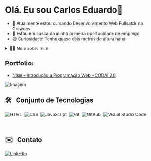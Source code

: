 <h1>Olá. Eu sou Carlos Eduardo👋</h1>

  <ul>
      <li>🌱 Atualmente estou cursando Desenvolvimento Web Fullsatck na Growdev</li>
      <li>🔭 Estou em busca da minha primeira oportunidade de emprego</li>
      <li>😄 Curiosidade: Tenho quase dois metros de altura haha</li>
  </ul>
  
<details>
  <summary>👨‍💻 Mais sobre mim</summary>
  <p>
    💬 Sou um entusiasta brasileiro da tecnologia, dedicado e apaixonado por inovação e aprendizado contínuo. Tenho 24 anos e sou formado em Engenharia Elétrica. Atualmente, estou cursando 
       o programa de desenvolvimento Full Stack pela GrowDev, onde busco adquirir conhecimentos na área de TI para me aperfeiçoar profissionalmente. 
      Além disso, tenho planos de realizar uma pós-graduação na área de automação.
  </p>
  <p>
    ⚡Gosto de ler, seja um bom livro, mangá ou quadrinhos, além de assistir filmes e jogar! Acredito que nossos interesses pessoais contribuem para uma percepção mais apurada das coisas e para a resolução de problemas. \o/
  </p>
</details>


## Portfolio:
- [Nikel - Introdução a Programação Web - CODAÍ 2.0 ](https://github.com/CarlosEduardoMPereira/Nikel.git)



<p 
  align="left">
  <img align="center" src="https://github.com/VariableBee/VariableBee/assets/77739311/4e9f41af-6b57-49a7-b15a-74322e96b4d7" alt="Imagem">
</p>


## 🛠 &nbsp; Conjunto de Tecnologias
![HTML](https://img.shields.io/badge/-HTML-05122A?style=flat&logo=HTML5)&nbsp;
![CSS](https://img.shields.io/badge/-CSS-05122A?style=flat&logo=CSS3&logoColor=1572B6)&nbsp;
![JavaScript](https://img.shields.io/badge/-JavaScript-05122A?style=flat&logo=javascript)&nbsp;
![Git](https://img.shields.io/badge/-Git-05122A?style=flat&logo=git)&nbsp;
![GitHub](https://img.shields.io/badge/-GitHub-05122A?style=flat&logo=github)&nbsp;
![Visual Studio Code](https://img.shields.io/badge/-Visual%20Studio%20Code-05122A?style=flat&logo=visual-studio-code&logoColor=007ACC)&nbsp;



<br>

## ✉️ &nbsp; Contato
[![LinkedIn](https://img.shields.io/badge/LinkedIn-0077B5?style=for-the-badge&logo=linkedin&logoColor=white)](https://www.linkedin.com/in/carlos-eduardo-macedo-pereira-b7893a212)


  

  
